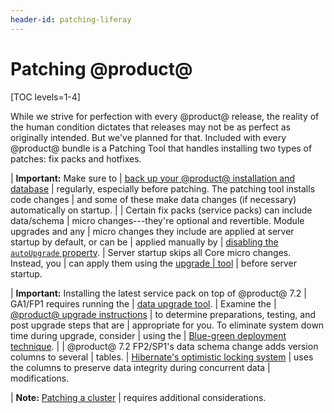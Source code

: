 ```yaml
---
header-id: patching-liferay
---
```


# Patching @product@

[TOC levels=1-4]

While we strive for perfection with every @product@ release, the reality of the
human condition dictates that releases may not be as perfect as originally
intended. But we've planned for that. Included with every @product@ bundle is a
Patching Tool that handles installing two types of patches: fix packs and
hotfixes. 

| **Important:** Make sure to
| [back up your @product@ installation and database](/docs/7-2/deploy/-/knowledge_base/d/backing-up-a-liferay-installation)
| regularly, especially before patching. The patching tool installs code changes
| and some of these make data changes (if necessary) automatically on startup.
| 
| Certain fix packs (service packs) can include data/schema
| micro changes---they're optional and revertible. Module upgrades and any 
| micro changes they include are applied at server startup by default, or can be 
| applied manually by
| [disabling the `autoUpgrade` property](/docs/7-2/deploy/-/knowledge_base/d/configuring-the-data-upgrade#configuring-non-core-module-data-upgrades).
| Server startup skips all Core micro changes. Instead, you
| can apply them using the [upgrade
| tool](/docs/7-2/deploy/-/knowledge_base/d/upgrading-to-product-ver)
| before server startup.

| **Important:** Installing the latest service pack on top of @product@ 7.2 
| GA1/FP1 requires running the
| [data upgrade tool](/docs/7-2/deploy/-/knowledge_base/d/upgrading-the-product-data).
| Examine the
| [@product@ upgrade instructions](/docs/7-2/deploy/-/knowledge_base/d/upgrading-to-product-ver)
| to determine preparations, testing, and post upgrade steps that are 
| appropriate for you. To eliminate system down time during upgrade, consider 
| using the 
| [Blue-green deployment technique](/docs/7-2/deploy/-/knowledge_base/d/other-cluster-update-techniques). 
|
| @product@ 7.2 FP2/SP1's data schema change adds version columns to several 
| tables.
| [Hibernate's optimistic locking system](https://docs.jboss.org/hibernate/orm/4.0/devguide/en-US/html/ch05.html#d0e2225)
| uses the columns to preserve data integrity during concurrent data 
| modifications. 

| **Note:** [Patching a cluster](/docs/7-2/deploy/-/knowledge_base/d/updating-a-cluster)
| requires additional considerations.
